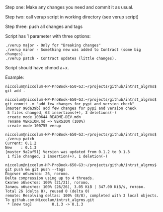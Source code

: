 Step one: Make any changes you need and commit it as usual.

Step two: call verup script in working directory (see verup script)

Step three: push all changes and tags

Script has 1 parameter with three options:

    ./verup major - Only for "Breaking changes"
    ./verup minor - Something new was added to Contract (some big changes).
    ./verup patch - Contract updates (little changes).

Script should have chmod a+x.

Example:

```
niccolum@niccolum-HP-ProBook-650-G3:~/projects/github/intrst_algrms$ git add .

niccolum@niccolum-HP-ProBook-650-G3:~/projects/github/intrst_algrms$ git commit -m "add few changes for pypi and version check"
[master 98da39b] add few changes for pypi and version check
 5 files changed, 63 insertions(+), 3 deletions(-)
 create mode 100644 README-DEV.mdn
 rename VERSION.md => VERSION (100%)
 create mode 100755 verup

niccolum@niccolum-HP-ProBook-650-G3:~/projects/github/intrst_algrms$ ./verup patch
Current: 0.1.2
New    : 0.1.3
[master 9a2af51] Version was updated from 0.1.2 to 0.1.3
 1 file changed, 1 insertion(+), 1 deletion(-)

niccolum@niccolum-HP-ProBook-650-G3:~/projects/github/intrst_algrms$ git push && git push --tags
Подсчет объектов: 26, готово.
Delta compression using up to 4 threads.
Сжатие объектов: 100% (21/21), готово.
Запись объектов: 100% (26/26), 3.05 KiB | 347.00 KiB/s, готово.
Total 26 (delta 8), reused 0 (delta 0)
remote: Resolving deltas: 100% (8/8), completed with 3 local objects.
To github.com:Niccolum/intrst_algrms.git
 * [new tag]         0.1.3 -> 0.1.3

```